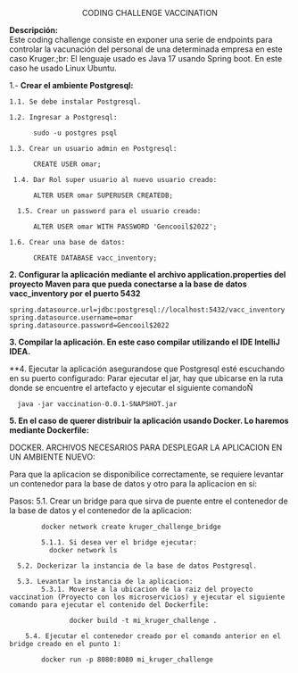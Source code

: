 <p align="center">
CODING CHALLENGE VACCINATION
</p>

**Descripción:**<br>
Este coding challenge consiste en exponer una serie de endpoints para controlar la vacunación del personal de una determinada empresa en este caso Kruger.;br:
El lenguaje usado es Java 17 usando Spring boot. En este caso he usado Linux Ubuntu.

1.- **Crear el ambiente Postgresql:**

    1.1. Se debe instalar Postgresql.

    1.2. Ingresar a Postgresql:

          sudo -u postgres psql

    1.3. Crear un usuario admin en Postgresql:

          CREATE USER omar;
 
     1.4. Dar Rol super usuario al nuevo usuario creado:

          ALTER USER omar SUPERUSER CREATEDB;

      1.5. Crear un password para el usuario creado:

          ALTER USER omar WITH PASSWORD 'Gencooil$2022';

    1.6. Crear una base de datos:

          CREATE DATABASE vacc_inventory;

**2. Configurar la aplicación mediante el archivo application.properties del proyecto Maven para que pueda conectarse a la base de datos vacc_inventory por el puerto 5432**
    
    spring.datasource.url=jdbc:postgresql://localhost:5432/vacc_inventory
    spring.datasource.username=omar
    spring.datasource.password=Gencooil$2022
    
 **3. Compilar la aplicación. En este caso compilar utilizando el IDE IntelliJ IDEA.**
 
 **4. Ejecutar la aplicación asegurandose que Postgresql esté escuchando en su puerto configurado:
      Parar ejecutar el jar, hay que ubicarse en la ruta donde se encuentre el artefacto y ejecutar el siguiente comandoÑ
      
      java -jar vaccination-0.0.1-SNAPSHOT.jar

**5. En el caso de querer distribuir la aplicación usando Docker. Lo haremos mediante Dockerfile:**<br>

DOCKER. ARCHIVOS NECESARIOS PARA DESPLEGAR LA APLICACION EN UN AMBIENTE NUEVO:

Para que la aplicacion se disponibilice correctamente, se requiere levantar un contenedor para la base de datos y otro para la aplicacion en si:

Pasos:
      5.1. Crear un bridge para que sirva de puente entre el contenedor de la base de datos y el contenedor de la aplicacion:

	        docker network create kruger_challenge_bridge

	        5.1.1. Si desea ver el bridge ejecutar:
		      docker network ls

      5.2. Dockerizar la instancia de la base de datos Postgresql.

      5.3. Levantar la instancia de la aplicacion:
	        5.3.1. Moverse a la ubicacion de la raiz del proyecto vaccination (Proyecto con los microservicios) y ejecutar el siguiente comando para ejecutar el contenido del Dockerfile:

	               docker build -t mi_kruger_challenge .

	    5.4. Ejecutar el contenedor creado por el comando anterior en el bridge creado en el punto 1:

	        docker run -p 8080:8080 mi_kruger_challenge




